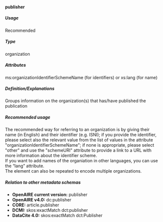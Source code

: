#### publisher

##### Usage

Recommended

##### Type

organization

##### Attributes

ms:organizationIdentifierSchemeName \(for identifiers\) or xs:lang \(for name\)

##### Definition/Explanations

Groups information on the organization\(s\) that has/have published the publication

##### Recommended usage

The recommended way for referring to an organization is by giving their name \(in English\) and their identifier \(e.g. ISNI\); if you provide the identifier, please select also the relevant value from the list of values in the attribute "organizationIdentifierSchemeName"; if none is appropriate, please select "other" and use the "schemeURI" attribute to provide a link to a URL with more information about the identifier scheme.   
If you want to add names of the organiation in other languages, you can use the “lang” attribute.   
 The element can also be repeated to encode multiple organizations.

##### Relation to other metadata schemas

* **OpenAIRE current version:** publisher
* **OpenAIRE v4.0:** dc:publisher
* **CORE:** article.publisher
* **DCMI:** skos:exactMatch dct:publisher
* **DataCite 4.0:** skos:exactMatch dct:Publisher



